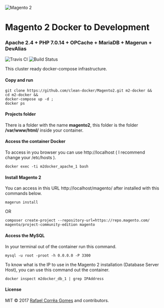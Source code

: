 ![Magento 2](https://cdn.rawgit.com/rafaelstz/magento2-snippets-visualstudio/master/images/icon.png)

#  Magento 2 Docker to Development

### Apache 2.4 + PHP 7.0.14 + OPCache + MariaDB + Magerun + DevAlias

![Travis CI](https://travis-ci.org/clean-docker/Magento2.svg?branch=master)
![Build Status](https://images.microbadger.com/badges/image/rafaelcgstz/magento2.svg)

This cluster ready docker-compose infrastructure.

#### Copy and run

```
git clone https://github.com/clean-docker/Magento2.git m2-docker &&
cd m2-docker &&
docker-compose up -d ;
docker ps
```

#### Projects folder

There is a folder with the name **magento2**, this folder is the folder **/var/www/html/** inside your container.

#### Access the container Docker

To access in you browser you can use http://localhost ( I recommend change your /etc/hosts ).

```
docker exec -ti m2docker_apache_1 bash
```

#### Install Magento 2

You can access in this URL http://localhost/magento/ after installed with this commands below.

```
magerun install
```

OR

```
composer create-project --repository-url=https://repo.magento.com/ magento/project-community-edition magento
```

#### Access the MySQL

In your terminal out of the container run this command.

```
mysql -u root -proot -h 0.0.0.0 -P 3300
```

To know what is the IP to use in the Magento 2 installation (Database Server Host), you can use this command out the container.

```
docker inspect m2docker_db_1 | grep IPAddress
```

#### License

MIT © 2017 [Rafael Corrêa Gomes](https://github.com/rafaelstz/) and contributors.
